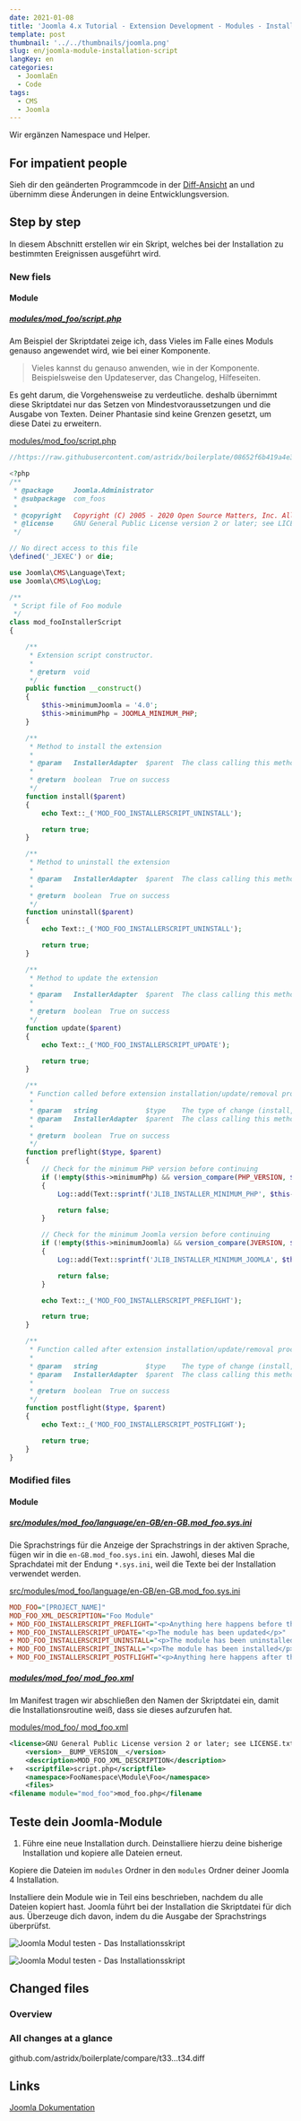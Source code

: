 ```yaml
---
date: 2021-01-08
title: 'Joomla 4.x Tutorial - Extension Development - Modules - Installation script'
template: post
thumbnail: '../../thumbnails/joomla.png'
slug: en/joomla-module-installation-script
langKey: en
categories:
  - JoomlaEn
  - Code
tags:
  - CMS
  - Joomla
---
```


Wir ergänzen Namespace und Helper.

## For impatient people

Sieh dir den geänderten Programmcode in der [Diff-Ansicht](https://github.com/astridx/boilerplate/compare/t33...t34) an und übernimm diese Änderungen in deine Entwicklungsversion.

## Step by step

In diesem Abschnitt erstellen wir ein Skript, welches bei der Installation zu bestimmten Ereignissen ausgeführt wird.

### New fiels

#### Module

##### [modules/mod_foo/script.php](https://github.com/astridx/boilerplate/compare/t33...t34#diff-51e87e73a4a4e48c5330711fcea56a42a45d750bc2a3b19c92169d9eb595cdc4)

Am Beispiel der Skriptdatei zeige ich, dass Vieles im Falle eines Moduls genauso angewendet wird, wie bei einer Komponente.

> Vieles kannst du genauso anwenden, wie in der Komponente. Beispielsweise den Updateserver, das Changelog, Hilfeseiten.

Es geht darum, die Vorgehensweise zu verdeutliche. deshalb übernimmt diese Skriptdatei nur das Setzen von Mindestvoraussetzungen und die Ausgabe von Texten. Deiner Phantasie sind keine Grenzen gesetzt, um diese Datei zu erweitern.

[modules/mod_foo/script.php](https://github.com/astridx/boilerplate/blob/08652f6b419a4e3443d4d1e4f589bca46a8100e9/src/modules/mod_foo/script.php)

```php
//https://raw.githubusercontent.com/astridx/boilerplate/08652f6b419a4e3443d4d1e4f589bca46a8100e9/src/modules/mod_foo/script.php

<?php
/**
 * @package     Joomla.Administrator
 * @subpackage  com_foos
 *
 * @copyright   Copyright (C) 2005 - 2020 Open Source Matters, Inc. All rights reserved.
 * @license     GNU General Public License version 2 or later; see LICENSE.txt
 */

// No direct access to this file
\defined('_JEXEC') or die;

use Joomla\CMS\Language\Text;
use Joomla\CMS\Log\Log;

/**
 * Script file of Foo module
 */
class mod_fooInstallerScript
{

	/**
	 * Extension script constructor.
	 *
	 * @return  void
	 */
	public function __construct()
	{
		$this->minimumJoomla = '4.0';
		$this->minimumPhp = JOOMLA_MINIMUM_PHP;
	}

	/**
	 * Method to install the extension
	 *
	 * @param   InstallerAdapter  $parent  The class calling this method
	 *
	 * @return  boolean  True on success
	 */
	function install($parent)
	{
		echo Text::_('MOD_FOO_INSTALLERSCRIPT_UNINSTALL');

		return true;
	}

	/**
	 * Method to uninstall the extension
	 *
	 * @param   InstallerAdapter  $parent  The class calling this method
	 *
	 * @return  boolean  True on success
	 */
	function uninstall($parent)
	{
		echo Text::_('MOD_FOO_INSTALLERSCRIPT_UNINSTALL');

		return true;
	}

	/**
	 * Method to update the extension
	 *
	 * @param   InstallerAdapter  $parent  The class calling this method
	 *
	 * @return  boolean  True on success
	 */
	function update($parent)
	{
		echo Text::_('MOD_FOO_INSTALLERSCRIPT_UPDATE');

		return true;
	}

	/**
	 * Function called before extension installation/update/removal procedure commences
	 *
	 * @param   string            $type    The type of change (install, update or discover_install, not uninstall)
	 * @param   InstallerAdapter  $parent  The class calling this method
	 *
	 * @return  boolean  True on success
	 */
	function preflight($type, $parent)
	{
		// Check for the minimum PHP version before continuing
		if (!empty($this->minimumPhp) && version_compare(PHP_VERSION, $this->minimumPhp, '<'))
		{
			Log::add(Text::sprintf('JLIB_INSTALLER_MINIMUM_PHP', $this->minimumPhp), Log::WARNING, 'jerror');

			return false;
		}

		// Check for the minimum Joomla version before continuing
		if (!empty($this->minimumJoomla) && version_compare(JVERSION, $this->minimumJoomla, '<'))
		{
			Log::add(Text::sprintf('JLIB_INSTALLER_MINIMUM_JOOMLA', $this->minimumJoomla), Log::WARNING, 'jerror');

			return false;
		}

		echo Text::_('MOD_FOO_INSTALLERSCRIPT_PREFLIGHT');

		return true;
	}

	/**
	 * Function called after extension installation/update/removal procedure commences
	 *
	 * @param   string            $type    The type of change (install, update or discover_install, not uninstall)
	 * @param   InstallerAdapter  $parent  The class calling this method
	 *
	 * @return  boolean  True on success
	 */
	function postflight($type, $parent)
	{
		echo Text::_('MOD_FOO_INSTALLERSCRIPT_POSTFLIGHT');

		return true;
	}
}

```

### Modified files

#### Module

##### [src/modules/mod_foo/language/en-GB/en-GB.mod_foo.sys.ini](https://github.com/astridx/boilerplate/compare/t33...t34#diff-a8517bbc527ed7d7e05fcc84325ccbd031a5f0f0f271e25c2a534bd7355ef4c3)

Die Sprachstrings für die Anzeige der Sprachstrings in der aktiven Sprache, fügen wir in die `en-GB.mod_foo.sys.ini` ein. Jawohl, dieses Mal die Sprachdatei mit der Endung `*.sys.ini`, weil die Texte bei der Installation verwendet werden.

[src/modules/mod_foo/language/en-GB/en-GB.mod_foo.sys.ini](https://github.com/astridx/boilerplate/blob/08652f6b419a4e3443d4d1e4f589bca46a8100e9/src/modules/mod_foo/language/en-GB/en-GB.mod_foo.sys.ini)

```ini {diff}
MOD_FOO="[PROJECT_NAME]"
MOD_FOO_XML_DESCRIPTION="Foo Module"
+ MOD_FOO_INSTALLERSCRIPT_PREFLIGHT="<p>Anything here happens before the + installation/update/uninstallation of the module</p>"
+ MOD_FOO_INSTALLERSCRIPT_UPDATE="<p>The module has been updated</p>"
+ MOD_FOO_INSTALLERSCRIPT_UNINSTALL="<p>The module has been uninstalled</p>"
+ MOD_FOO_INSTALLERSCRIPT_INSTALL="<p>The module has been installed</p>"
+ MOD_FOO_INSTALLERSCRIPT_POSTFLIGHT="<p>Anything here happens after the installation/update/uninstallation of the module</p>"
```

##### [modules/mod_foo/ mod_foo.xml](https://github.com/astridx/boilerplate/compare/t33...t34#diff-c111dcc16cb14017dbacf97ab7d495ac6e7225b2b2097774adc23a977d5cc3c3)

Im Manifest tragen wir abschließen den Namen der Skriptdatei ein, damit die Installationsroutine weiß, dass sie dieses aufzurufen hat.

[modules/mod_foo/ mod_foo.xml](https://github.com/astridx/boilerplate/blob/08652f6b419a4e3443d4d1e4f589bca46a8100e9/src/modules/mod_foo/mod_foo.xml)

```xml {diff}
<license>GNU General Public License version 2 or later; see LICENSE.txt</license>
	<version>__BUMP_VERSION__</version>
	<description>MOD_FOO_XML_DESCRIPTION</description>
+ 	<scriptfile>script.php</scriptfile>
	<namespace>FooNamespace\Module\Foo</namespace>
	<files>
<filename module="mod_foo">mod_foo.php</filename
```

## Teste dein Joomla-Module

1. Führe eine neue Installation durch. Deinstalliere hierzu deine bisherige Installation und kopiere alle Dateien erneut.

Kopiere die Dateien im `modules` Ordner in den `modules` Ordner deiner Joomla 4 Installation.

Installiere dein Module wie in Teil eins beschrieben, nachdem du alle Dateien kopiert hast. Joomla führt bei der Installation die Skriptdatei für dich aus. Überzeuge dich davon, indem du die Ausgabe der Sprachstrings überprüfst.

![Joomla Modul testen - Das Installationsskript](/images/j4x39x1.png)

![Joomla Modul testen - Das Installationsskript](/images/j4x39x2.png)

## Changed files

### Overview

### All changes at a glance

github.com/astridx/boilerplate/compare/t33...t34.diff

## Links

[Joomla Dokumentation](https://docs.joomla.org/J4.x:Creating_a_Simple_Module/de)
